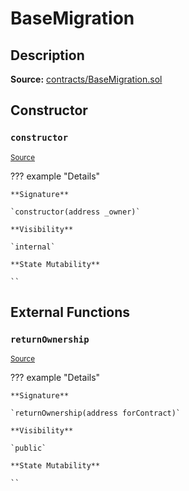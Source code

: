 # BaseMigration

## Description

**Source:** [contracts/BaseMigration.sol](https://github.com/Synthetixio/synthetix/tree/v2.66.2/contracts/BaseMigration.sol)

## Constructor

### `constructor`

<sub>[Source](https://github.com/Synthetixio/synthetix/tree/v2.66.2/contracts/BaseMigration.sol#L6)</sub>

??? example "Details"

    **Signature**

    `constructor(address _owner)`

    **Visibility**

    `internal`

    **State Mutability**

    ``

## External Functions

### `returnOwnership`

<sub>[Source](https://github.com/Synthetixio/synthetix/tree/v2.66.2/contracts/BaseMigration.sol#L9)</sub>

??? example "Details"

    **Signature**

    `returnOwnership(address forContract)`

    **Visibility**

    `public`

    **State Mutability**

    ``
